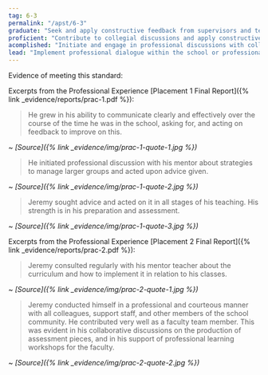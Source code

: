 ```yaml
---
tag: 6-3
permalink: "/apst/6-3"
graduate: "Seek and apply constructive feedback from supervisors and teachers to improve teaching practices."
proficient: "Contribute to collegial discussions and apply constructive feedback from colleagues to improve professional knowledge and practice."
acomplished: "Initiate and engage in professional discussions with colleagues in a range of forums to evaluate practice directed at improving professional knowledge and practice, and the educational outcomes of students."
lead: "Implement professional dialogue within the school or professional learning network(s) that is informed by feedback, analysis of current research and practice to improve the educational outcomes of students."
---
```

Evidence of meeting this standard:

Excerpts from the Professional Experience [Placement 1 Final Report]({% link _evidence/reports/prac-1.pdf %}):

> He grew in his ability to communicate clearly and effectively over the course of the time he was in the school, asking for, and acting on feedback to improve on this.

~ *[Source]({% link _evidence/img/prac-1-quote-1.jpg %})*

> He initiated professional discussion with his mentor about strategies to manage larger groups and acted upon advice given.

~ *[Source]({% link _evidence/img/prac-1-quote-2.jpg %})*

> Jeremy sought advice and acted on it in all stages of his teaching. His strength is in his preparation and assessment.

~ *[Source]({% link _evidence/img/prac-1-quote-3.jpg %})*

Excerpts from the Professional Experience [Placement 2 Final Report]({% link _evidence/reports/prac-2.pdf %}):

> Jeremy consulted regularly with his mentor teacher about the curriculum and how to implement it in relation to his classes.

~ *[Source]({% link _evidence/img/prac-2-quote-1.jpg %})*

>Jeremy conducted himself in a professional and courteous manner with all colleagues, support staff, and other members of the school community. He contributed very well as a faculty team member. This was evident in his collaborative discussions on the production of assessment pieces, and in his support of professional learning workshops for the faculty.

~ *[Source]({% link _evidence/img/prac-2-quote-2.jpg %})*